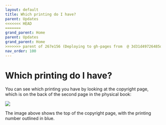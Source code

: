 ```yaml
---
layout: default
title: Which printing do I have?
parent: Updates
<<<<<<< HEAD
=======
grand_parent: Home
parent: Updates
grand_parent: Home
>>>>>>> parent of 267e156 (Deploying to gh-pages from  @ 3d31d49726485d01b451e4d7a02949ebc67282e0 🚀)
nav_order: 100
---
```


# Which printing do I have?

You can see which printing you have by looking at the copyright page, which is on the back of the second page in the physical book:

![](../../images/find_printing-3.png)

The image above shows the top of the copyright page, with the printing number outlined in blue.